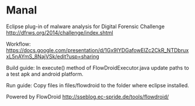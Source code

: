 Manal
=====

Eclipse plug-in of malware analysis for Digital Forensic Challenge http://dfrws.org/2014/challenge/index.shtml

Workflow:
  https://docs.google.com/presentation/d/1Gx9lYDGafowElZc2CkR_NTDbruxxL5nAYmS_8NajVSk/edit?usp=sharing
  
Build guide:
  In execute() method of FlowDroidExecutor.java update paths to a test apk and android platform.

Run guide:
  Copy files in files/flowdroid to the folder where eclipse installed.
  
Powered by FlowDroid
  http://sseblog.ec-spride.de/tools/flowdroid/
  
